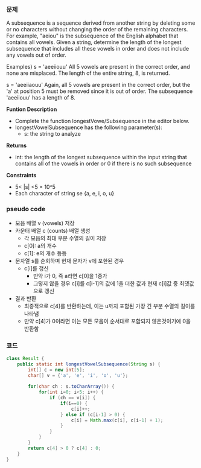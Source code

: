 ### 문제
A subsequence is a sequence derived from another string by deleting some or no characters without changing the order of the remaining characters. For example, "aeiou" is the subsequence of the English alphabet that contains all vowels. Given a string, determine the length of the longest subsequence that includes all these vowels in order and does not include any vowels out of order.

Examples)
s = 'aeeiiouu'
All 5 vowels are present in the correct order, and none are misplaced.
The length of the entire string, 8, is returned.

s = 'aeeiiaouu'
Again, all 5 vowels are present in the correct order, but the 'a' at position 5 must be removed since it is out of order. The subsequence
'aeeiiouu' has a length of 8.

**Funtion Description**
- Complete the function longestVowe/Subsequence in the editor below.
- longestVowelSubsequence has the following parameter(s):
  - s: the string to analyze

**Returns**
- int: the length of the longest subsequence within the input string that contains all of the vowels in order or 0 if there is no such subsequence

**Constraints**
- 5< |s| <5 × 10^5
- Each character of string se {a, e, i, o, u}

### pseudo code
- 모음 배열 v (vowels) 저장
- 카운터 배열 c (counts) 배열 생성
  - 각 모음의 최대 부분 수열의 길이 저장
  - c[0]: a의 개수
  - c[1]: e의 개수 등등
- 문자열 s를 순회하며 현재 문자가 v에 포한된 경우
  - c[i]를 갱신
    - 만약 i가 0, 즉 a라면 c[0]을 1증가
    - 그렇지 않을 경우 c[i]를 c[i-1]의 값에 1을 더한 값과 현재 c[i]값 중 최댓값으로 갱신
- 결과 반환
  - 최종적으로 c[4]를 반환하는데, 이는 u까지 포함된 가장 긴 부분 수열의 길이를 나타냄
  - 만약 c[4]가 0이라면 이는 모든 모음이 순서대로 포함되지 않은것이기에 0을 반환함

### 코드
```java
class Result {
    public static int longestVowelSubsequence(String s) {
        int[] c = new int[5];
        char[] v = {'a', 'e', 'i', 'o', 'u'};
        
        for(char ch : s.toCharArray()) {
            for(int i=0; i<5; i++) {
                if (ch == v[i]) {
                    if(i==0) {
                        c[i]++;
                    } else if (c[i-1] > 0) {
                        c[i] = Math.max(c[i], c[i-1] + 1);
                    }
                }
            }
        }
        return c[4] > 0 ? c[4] : 0;
    }
}
```